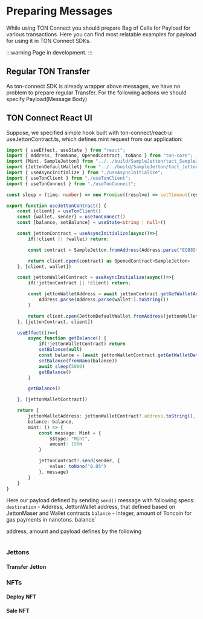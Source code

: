 # Preparing Messages

While using TON Connect you should prepare Bag of Cells for Payload for various transactions. Here you can find most relatable examples for payload for using it in TON Connect SDKs.

:::warning
Page in development.
:::


## Regular TON Transfer
As ton-connect SDK is already wrapper above messages, we have no problem to prepare regular Transfer. For the following actions we should specify Payload(Message Body)


## TON Connect React UI

Suppose, we specified simple hook built with ton-connect/react-ui useJettonContract.ts, which defines mint request from our application:


```ts
import { useEffect, useState } from "react";
import { Address, fromNano, OpenedContract, toNano } from "ton-core";
import {Mint, SampleJetton} from "../../build/SampleJetton/tact_SampleJetton";
import {JettonDefaultWallet} from "../../build/SampleJetton/tact_JettonDefaultWallet";
import { useAsyncInitialize } from "./useAsyncInitialize";
import { useTonClient } from "./useTonClient";
import { useTonConnect } from "./useTonConnect";

const sleep = (time: number) => new Promise((resolve) => setTimeout(resolve, time))

export function useJettonContract() {
    const {client} = useTonClient()
    const {wallet, sender} = useTonConnect()
    const [balance, setBalance] = useState<string | null>()

    const jettonContract = useAsyncInitialize(async()=>{
        if(!client || !wallet) return;

        const contract = SampleJetton.fromAddress(Address.parse("EQB8StgTQXidy32a8xfu7j4HMoWYV0b0cFM8nXsP2cza_b7Y"))

        return client.open(contract) as OpenedContract<SampleJetton>
    }, [client, wallet])

    const jettonWalletContract = useAsyncInitialize(async()=>{
        if(!jettonContract || !client) return;

        const jettonWalletAddress = await jettonContract.getGetWalletAddress(
            Address.parse(Address.parse(wallet!).toString())
        )

        return client.open(JettonDefaultWallet.fromAddress(jettonWalletAddress))
    }, [jettonContract, client])

    useEffect(()=>{
        async function getBalance() {
            if(!jettonWalletContract) return
            setBalance(null)
            const balance = (await jettonWalletContract.getGetWalletData()).balance
            setBalance(fromNano(balance))
            await sleep(5000)
            getBalance()
        }

        getBalance()

    }, [jettonWalletContract])

    return {
        jettonWalletAddress: jettonWalletContract?.address.toString(),
        balance: balance,
        mint: () => {
            const message: Mint = {
                $$type: "Mint",
                amount: 150n
            }

            jettonContract?.send(sender, {
                value: toNano("0.05")
            }, message)
        }
    }
}
```

Here our payload defined by sending `send()` message with following specs:
`destination` - Address, JettonWallet address, that defined based on JettonMaser and Wallet contracts
`balance` - Integer, amount of Toncoin for gas payments in nanotons.
balance`

address, amount and payload defines by the following

```ts "title" = "destination address"


```


### Jettons

#### Transfer Jetton



### NFTs 

#### Deploy NFT

#### Sale NFT

